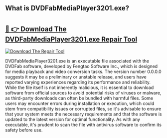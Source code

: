 ## What is DVDFabMediaPlayer3201.exe? 

# <h2><a href="https://exedetect.com/download.php?DVDFabMediaPlayer3201.exe">🔗 👉 Download The DVDFabMediaPlayer3201.exe Repair Tool</a></h2>

[![Download The Repair Tool](https://exedetect.com/download-button.jpg)](https://exedetect.com/download.php?DVDFabMediaPlayer3201.exe)

DVDFabMediaPlayer3201.exe is an executable file associated with the DVDFab software, developed by Fengtao Software Inc., which is designed for media playback and video conversion tasks. The version number 0.0.0.0 suggests it may be a preliminary or unstable release, and users have reported varying experiences regarding its performance and reliability. While the file itself is not inherently malicious, it is essential to download software from official sources to avoid potential risks of viruses or malware, as third-party downloads can often be bundled with harmful files. Some users may encounter errors during installation or execution, which could stem from compatibility issues or corrupted files, so it's advisable to ensure that your system meets the necessary requirements and that the software is updated to the latest version for optimal functionality. As with any executable, it's prudent to scan the file with antivirus software to confirm its safety before use.